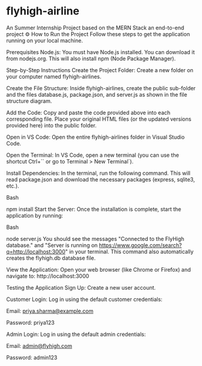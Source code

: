 # flyhigh-airline
An Summer Internship Project based on the MERN Stack an end-to-end project
⚙️ How to Run the Project
Follow these steps to get the application running on your local machine.

Prerequisites
Node.js: You must have Node.js installed. You can download it from nodejs.org. This will also install npm (Node Package Manager).

Step-by-Step Instructions
Create the Project Folder: Create a new folder on your computer named flyhigh-airlines.

Create the File Structure: Inside flyhigh-airlines, create the public sub-folder and the files database.js, package.json, and server.js as shown in the file structure diagram.

Add the Code: Copy and paste the code provided above into each corresponding file. Place your original HTML files (or the updated versions provided here) into the public folder.

Open in VS Code: Open the entire flyhigh-airlines folder in Visual Studio Code.

Open the Terminal: In VS Code, open a new terminal (you can use the shortcut Ctrl+`` or go to Terminal > New Terminal`).

Install Dependencies: In the terminal, run the following command. This will read package.json and download the necessary packages (express, sqlite3, etc.).

Bash

npm install
Start the Server: Once the installation is complete, start the application by running:

Bash

node server.js
You should see the messages "Connected to the FlyHigh database." and "Server is running on https://www.google.com/search?q=http://localhost:3000" in your terminal. This command also automatically creates the flyhigh.db database file.

View the Application: Open your web browser (like Chrome or Firefox) and navigate to:
http://localhost:3000

Testing the Application
Sign Up: Create a new user account.

Customer Login: Log in using the default customer credentials:

Email: priya.sharma@example.com

Password: priya123

Admin Login: Log in using the default admin credentials:

Email: admin@flyhigh.com

Password: admin123
